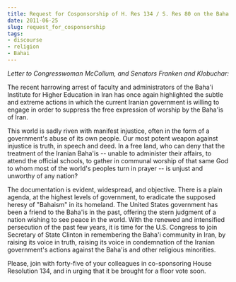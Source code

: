 ```yaml
---
title: Request for Cosponsorship of H. Res 134 / S. Res 80 on the Baha'is of Iran
date: 2011-06-25
slug: request_for_cosponsorship
tags:
- discourse
- religion
- Bahai
---
```


_Letter to Congresswoman McCollum, and Senators Franken and Klobuchar:_

The recent harrowing arrest of faculty and administrators of the Baha'i
Institute for Higher Education in Iran has once again highlighted the subtle and
extreme actions in which  the current Iranian government is willing to engage in
order to suppress the free expression of worship by the Baha'is of Iran.

This world is sadly riven with manifest injustice, often in the form of a
government's abuse of its own people. Our most potent weapon against injustice
is truth, in speech and deed. In a free land, who can deny that the treatment of
the Iranian Baha'is -- unable to administer their affairs, to attend the
official schools, to gather in communal worship of that same God to whom most of
the world's peoples turn in prayer -- is unjust and unworthy of any nation?

<!-- truncate -->

The documentation is evident, widespread, and objective. There is a plain
agenda, at the highest levels of government, to eradicate the supposed heresy of
"Bahaism" in its homeland. The United States government has been a friend to the
Baha'is in the past, offering the stern judgment of a nation wishing to see
peace in the world. With the renewed and intensified persecution of the past few
years, it is time for the U.S. Congress to join Secretary of State Clinton in
remembering the Baha'i community in Iran, by raising its voice in truth, raising
its voice in condemnation of the Iranian government's actions against the
Baha'is and other religious minorities.

Please, join with forty-five of your colleagues in co-sponsoring House
Resolution 134, and in urging that it be brought for a floor vote soon.
